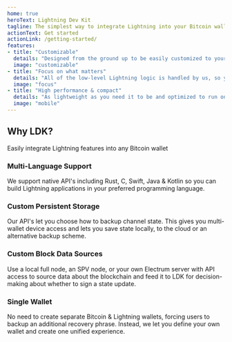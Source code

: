 ```yaml
---
home: true
heroText: Lightning Dev Kit
tagline: The simplest way to integrate Lightning into your Bitcoin wallet
actionText: Get started
actionLink: /getting-started/
features:
- title: "Customizable"
  details: "Designed from the ground up to be easily customized to your application needs: persistence, networking, chain source, routing, key management, wallet, you name it."
  image: "customizable"
- title: "Focus on what matters"
  details: "All of the low-level Lightning logic is handled by us, so you can focus on crafting custom-tailored user experiences."
  image: "focus"
- title: "High performance & compact"
  details: "As lightweight as you need it to be and optimized to run on all embedded devices such as mobile phones, IoT devices, PoS terminals and more."
  image: "mobile"
---
```


<div class="intro">
<h2>Why LDK?</h2>
<p>Easily integrate Lightning features into any Bitcoin wallet</p>
</div>

<div class="features">
<div class="feature">
<h3>Multi-Language Support</h3>

We support native API's including Rust, C, Swift, Java & Kotlin so you can build Lightning applications in your preferred programming language. 

<!-- [Documentation →](./getting-started/) -->

</div>

<div class="feature">
<h3>Custom Persistent Storage</h3>

Our API's let you choose how to backup channel state. This gives you multi-wallet device access and lets you save state locally, to the cloud or an alternative backup scheme.

<!-- [Documentation →](./getting-started/) -->

</div>

<div class="feature">
<h3>Custom Block Data Sources</h3>

Use a local full node, an SPV node, or your own Electrum server with API access to source data about the blockchain  and feed it to LDK for decision-making about whether to sign a state update.

<!-- [Documentation →](./basic-features/blockchain_data/) -->

</div>

<div class="feature">
<h3>Single Wallet</h3>

No need to create separate Bitcoin & Lightning wallets, forcing users to backup an additional recovery phrase. Instead, we let you define your own wallet and create one unified experience. 

<!-- [Documentation →](./getting-started/) -->

</div>
</div>

